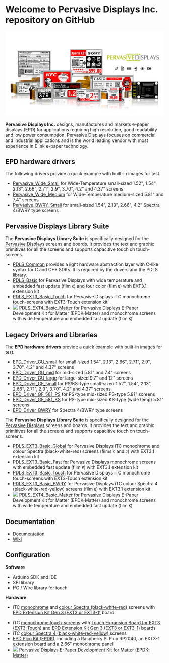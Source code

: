 # Welcome to Pervasive Displays Inc. repository on GitHub

![](https://github.com/PervasiveDisplays/.github/blob/main/profile/ProductLine.png)

**Pervasive Displays Inc.** designs, manufactures and markets e-paper displays (EPD) for applications requiring high resolution, good readability and low power consumption. Pervasive Displays focuses on commercial and industrial applications and is the world leading vendor with most experience in E Ink e-paper technology. 

## EPD hardware drivers

The following drivers provide a quick example with built-in images for test.

* [Pervasive_Wide_Small](https://github.com/PervasiveDisplays/Pervasive_Wide_Small) for Wide-Temperature small-sized 1.52", 1.54", 2.13", 2.66", 2.71", 2.9", 3.70", 4.2" and 4.37" screens
* [Pervasive_Wide_Medium](https://github.com/PervasiveDisplays/Pervasive_Wide_Medium) for Wide-Temperature medium-sized 5.81" and 7.4" screens
* [Pervasive_BWRY_Small](https://github.com/PervasiveDisplays/Pervasive_BWRY_Small) for small-sized 1.54", 2.13", 2.66", 4.2" Spectra 4/BWRY type screens

## Pervasive Displays Library Suite 

The **Pervasive Displays Library Suite** is specifically designed for the [Pervasive Displays](https://www.pervasivedisplays.com) screens and boards. It provides the text and graphic primitives for all the screens and supports capacitive touch on touch-screens.

* [PDLS_Common](https://github.com/PervasiveDisplays/PDLS_Common) provides a light hardware abstraction layer with C-like syntax for C and C++ SDKs. It is required by the drivers and the PDLS library.
* [PDLS_Basic](https://github.com/PervasiveDisplays/PDLS_Basic) for Pervasive Displays with wide temperature and embedded fast update (film `K`) and four color (film `Q`) with EXT3.1 extension kit
* [PDLS_EXT3_Basic_Touch](https://github.com/PervasiveDisplays/PDLS_EXT3_Basic_Touch) for Pervasive Displays iTC monochrome touch-screens with EXT3-Touch extension kit
* ![](https://img.shields.io/badge/-NEW-orange) [PDLS_EXT4_Basic_Matter](https://github.com/PervasiveDisplays/PDLS_EXT4_Basic_Matter) for Pervasive Displays E-Paper Development Kit for Matter (EPDK-Matter) and monochrome screens with wide temperature and embedded fast update (film `K`)

## Legacy Drivers and Libraries

The **EPD hardware drivers** provide a quick example with built-in images for test.

* [EPD_Driver_GU_small](https://github.com/PervasiveDisplays/EPD_Driver_GU_small) for small-sized 1.54", 2.13", 2.66", 2.71", 2.9", 3.70", 4.2" and 4.37" screens 
* [EPD_Driver_GU_mid](https://github.com/PervasiveDisplays/EPD_Driver_GU_mid) for mid-sized 5.81" and 7.4" screens
* [EPD_Driver_GU_large](https://github.com/PervasiveDisplays/EPD_Driver_GU_large) for large-sized 9.7" and 12" screens
* [EPD_Driver_GF_small](https://github.com/PervasiveDisplays/EPD_Driver_GF_small) for PS/KS-type small-sized 1.52", 1.54", 2.13", 2.66", 2.71", 2.9", 3.70", 4.2" and 4.37" screens
* [EPD_Driver_GF_581_PS](https://github.com/PervasiveDisplays/EPD_Driver_GF_581_PS) for PS-type mid-sized PS-type 5.81" screens
* [EPD_Driver_GF_581_KS](https://github.com/PervasiveDisplays/EPD_Driver_GF_581_KS) for PS-type mid-sized KS-type (wide temp) 5.81" screens
* [EPD_Driver_BWRY](https://github.com/PervasiveDisplays/EPD_Driver_BWRY) for Spectra 4/BWRY type screens

The **Pervasive Displays Library Suite** is specifically designed for the [Pervasive Displays](https://www.pervasivedisplays.com) screens and boards. It provides the text and graphic primitives for all the screens and supports capacitive touch on touch-screens.

* [PDLS_EXT3_Basic_Global](https://github.com/PervasiveDisplays/PDLS_EXT3_Basic_Global) for Pervasive Displays iTC monochrome and colour Spectra (black-white-red) screens (films `C` and `J`) with EXT3.1 extension kit
* [PDLS_EXT3_Basic_Fast](https://github.com/PervasiveDisplays/PDLS_EXT3_Basic_Fast) for Pervasive Displays monochrome screens with embedded fast update (film `P`) with EXT3.1 extension kit
* [PDLS_EXT3_Basic_Touch](https://github.com/PervasiveDisplays/PDLS_EXT3_Basic_Touch) for Pervasive Displays iTC monochrome touch-screens with EXT3-Touch extension kit
* [PDLS_EXT3_Basic_BWRY](https://github.com/PervasiveDisplays/PDLS_EXT3_Basic_BWRY) for Pervasive Displays iTC colour Spectra 4 (black-white-red-yellow) screens (film `Q`) with EXT3.1 extension kit
* ![](https://img.shields.io/badge/-NEW-orange) [PDLS_EXT4_Basic_Matter](https://github.com/PervasiveDisplays/PDLS_EXT4_Basic_Matter) for Pervasive Displays E-Paper Development Kit for Matter (EPDK-Matter) and monochrome screens with wide temperature and embedded fast update (film `K`)

## Documentation

* [Documentation](https://github.com/PervasiveDisplays/PDLS_EXT3_Basic_Documentation)
* [Wiki](https://docs.pervasivedisplays.com/)

## Configuration

**Software**

* Arduino SDK and IDE
* SPI library
* I²C / Wire library for touch

**Hardware**

+ iTC [monochrome](https://www.pervasivedisplays.com/products/?_sft_product_colour=black-white) and [colour Spectra (black-white-red)](https://www.pervasivedisplays.com/products/?_sft_product_colour=black-white-red) screens with [EPD Extension Kit Gen 3 (EXT3 or EXT3-1)](https://www.pervasivedisplays.com/product/epd-extension-kit-gen-3-EXT3/) board
* iTC [monochrome touch-screens](https://www.pervasivedisplays.com/products/?_sft_etc_itc=tp) with [Touch Expansion Board for EXT3 (EXT3-Touch)](https://www.pervasivedisplays.com/product/touch-expansion-board-ext3-touch/) and [EPD Extension Kit Gen 3 (EXT3 or EXT3-1)](https://www.pervasivedisplays.com/product/epd-extension-kit-gen-3-EXT3/) boards
* iTC [colour Spectra 4 (black-white-red-yellow)](https://www.pervasivedisplays.com/products/?_sft_product_colour=black-white-red-yellow) screens
* [EPD Pico Kit (EPDK)](https://www.pervasivedisplays.com/product/epd-pico-kit-epdk/), including a Raspberry Pi Pico RP2040, an EXT3-1 extension board and a 2.66" monochrome panel
* ![](https://img.shields.io/badge/-NEW-orange) [Pervasive Displays E-Paper Development Kit for Matter (EPDK-Matter)](https://www.pervasivedisplays.com/product/epdk-matter/)
